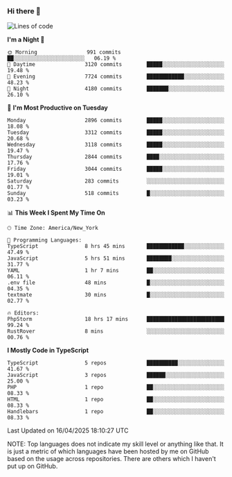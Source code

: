 ### Hi there 👋

<!--
**LynxJinxxy/LynxJinxxy** is a ✨ _special_ ✨ repository because its `README.md` (this file) appears on your GitHub profile.

Here are some ideas to get you started:

- 🔭 I’m currently working on ...
- 🌱 I’m currently learning ...
- 👯 I’m looking to collaborate on ...
- 🤔 I’m looking for help with ...
- 💬 Ask me about ...
- 📫 How to reach me: ...
- 😄 Pronouns: ...
- ⚡ Fun fact: ...
-->

<!--START_SECTION:waka-->
![Lines of code](https://img.shields.io/badge/From%20Hello%20World%20I%27ve%20Written-24.7%20million%20lines%20of%20code-blue)

**I'm a Night 🦉** 

```text
🌞 Morning                991 commits         ██░░░░░░░░░░░░░░░░░░░░░░░   06.19 % 
🌆 Daytime                3120 commits        █████░░░░░░░░░░░░░░░░░░░░   19.48 % 
🌃 Evening                7724 commits        ████████████░░░░░░░░░░░░░   48.23 % 
🌙 Night                  4180 commits        ███████░░░░░░░░░░░░░░░░░░   26.10 % 
```
📅 **I'm Most Productive on Tuesday** 

```text
Monday                   2896 commits        █████░░░░░░░░░░░░░░░░░░░░   18.08 % 
Tuesday                  3312 commits        █████░░░░░░░░░░░░░░░░░░░░   20.68 % 
Wednesday                3118 commits        █████░░░░░░░░░░░░░░░░░░░░   19.47 % 
Thursday                 2844 commits        ████░░░░░░░░░░░░░░░░░░░░░   17.76 % 
Friday                   3044 commits        █████░░░░░░░░░░░░░░░░░░░░   19.01 % 
Saturday                 283 commits         ░░░░░░░░░░░░░░░░░░░░░░░░░   01.77 % 
Sunday                   518 commits         █░░░░░░░░░░░░░░░░░░░░░░░░   03.23 % 
```


📊 **This Week I Spent My Time On** 

```text
🕑︎ Time Zone: America/New_York

💬 Programming Languages: 
TypeScript               8 hrs 45 mins       ████████████░░░░░░░░░░░░░   47.49 % 
JavaScript               5 hrs 51 mins       ████████░░░░░░░░░░░░░░░░░   31.77 % 
YAML                     1 hr 7 mins         ██░░░░░░░░░░░░░░░░░░░░░░░   06.11 % 
.env file                48 mins             █░░░░░░░░░░░░░░░░░░░░░░░░   04.35 % 
textmate                 30 mins             █░░░░░░░░░░░░░░░░░░░░░░░░   02.77 % 

🔥 Editors: 
PhpStorm                 18 hrs 17 mins      █████████████████████████   99.24 % 
RustRover                8 mins              ░░░░░░░░░░░░░░░░░░░░░░░░░   00.76 % 
```

**I Mostly Code in TypeScript** 

```text
TypeScript               5 repos             ██████████░░░░░░░░░░░░░░░   41.67 % 
JavaScript               3 repos             ██████░░░░░░░░░░░░░░░░░░░   25.00 % 
PHP                      1 repo              ██░░░░░░░░░░░░░░░░░░░░░░░   08.33 % 
HTML                     1 repo              ██░░░░░░░░░░░░░░░░░░░░░░░   08.33 % 
Handlebars               1 repo              ██░░░░░░░░░░░░░░░░░░░░░░░   08.33 % 
```




 Last Updated on 16/04/2025 18:10:27 UTC
<!--END_SECTION:waka-->
NOTE: Top languages does not indicate my skill level or anything like that. It is just a metric of which languages have been hosted by me on GitHub based on the usage across repositories. There are others which I haven't put up on GitHub.
